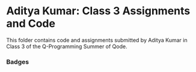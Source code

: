 # Aditya Kumar: Class 3 Assignments and Code
This folder contains code and assignments submitted by Aditya Kumar in Class 3 of the Q-Programming Summer of Qode.
### Badges